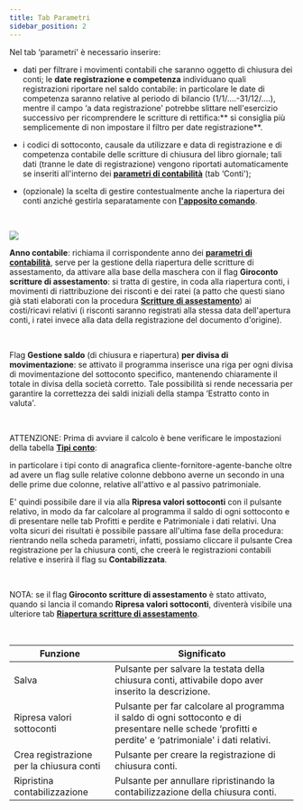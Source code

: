 ```yaml
---
title: Tab Parametri
sidebar_position: 2
---
```


Nel tab ‘parametri' è necessario inserire: 

- dati per filtrare i movimenti contabili che saranno oggetto di chiusura dei conti; le **date registrazione e competenza** individuano quali registrazioni riportare nel saldo contabile: in particolare le date di competenza saranno relative al periodo di bilancio (1/1/….-31/12/….), mentre il campo ‘a data registrazione' potrebbe slittare nell'esercizio successivo per ricomprendere le scritture di rettifica:** si consiglia più semplicemente di non impostare il filtro per date registrazione**.



- i codici di sottoconto, causale da utilizzare e data di registrazione e di competenza contabile delle scritture di chiusura del libro giornale; tali dati (tranne le date di registrazione) vengono riportati automaticamente se inseriti all'interno dei **[parametri di contabilità](/docs/configurations/parameters/finance/accounting-parameters)** (tab ‘Conti');

- (opzionale) la scelta di gestire contestualmente anche la riapertura dei conti anziché gestirla separatamente con **[l'apposito comando](/docs/finance-area/ledger-records/records/automatic-accounts-opening/new)**.

 

![](/img/it-it/finance-area/ledger-records/records/automatic-account-closing/new/parameters-tab/image01.png)



**Anno contabile**: richiama il corrispondente anno dei **[parametri di contabilità](/docs/configurations/parameters/finance/accounting-parameters)**, serve per la gestione della riapertura delle scritture di assestamento, da attivare alla base della maschera con il flag **Giroconto scritture di assestamento**: si tratta di gestire, in coda alla riapertura conti, i movimenti di riattribuzione dei risconti e dei ratei (a patto che questi siano già stati elaborati con la procedura **[Scritture di assestamento](/docs/finance-area/ledger-records/records/adjustment-record/adjustment-creation)**) ai costi/ricavi relativi (i risconti saranno registrati alla stessa data dell'apertura conti, i ratei invece alla data della registrazione del documento d'origine).

 

Flag **Gestione saldo** (di chiusura e riapertura) **per divisa di movimentazione**: se attivato il programma inserisce una riga per ogni divisa di movimentazione del sottoconto specifico, mantenendo chiaramente il totale in divisa della società corretto. Tale possibilità si rende necessaria per garantire la correttezza dei saldi iniziali della stampa ‘Estratto conto in valuta'.

 

ATTENZIONE: Prima di avviare il calcolo è bene verificare le impostazioni della tabella **[Tipi conto](/docs/configurations/tables/finance/account-types)**: 

in particolare i tipi conto di anagrafica cliente-fornitore-agente-banche oltre ad avere un flag sulle relative colonne debbono averne un secondo in una delle prime due colonne, relative all'attivo e al passivo patrimoniale. 

E' quindi possibile dare il via alla **Ripresa valori sottoconti** con il pulsante relativo, in modo da far calcolare al programma il saldo di ogni sottoconto e di presentare nelle tab Profitti e perdite e Patrimoniale i dati relativi. Una volta sicuri dei risultati è possibile passare all'ultima fase della procedura: rientrando nella scheda parametri, infatti, possiamo cliccare il pulsante Crea registrazione per la chiusura conti, che creerà le registrazioni contabili relative e inserirà il flag su **Contabilizzata**.

 

NOTA: se il flag **Giroconto scritture di assestamento** è stato attivato, quando si lancia il comando **Ripresa valori sottoconti**, diventerà visibile una ulteriore tab **[Riapertura scritture di assestamento](/docs/finance-area/ledger-records/records/automatic-account-closing/new-account-closing)**.

 



| Funzione | Significato |
| --- | --- |
| Salva | Pulsante per salvare la testata della chiusura conti, attivabile dopo aver inserito la descrizione. |
| Ripresa valori sottoconti | Pulsante per far calcolare al programma il saldo di ogni sottoconto e di presentare nelle schede ‘profitti e perdite' e ‘patrimoniale' i dati relativi. |
| Crea registrazione per la chiusura conti | Pulsante per creare la registrazione di chiusura conti. |
| Ripristina contabilizzazione | Pulsante per annullare  ripristinando la contabilizzazione della chiusura conti. |






